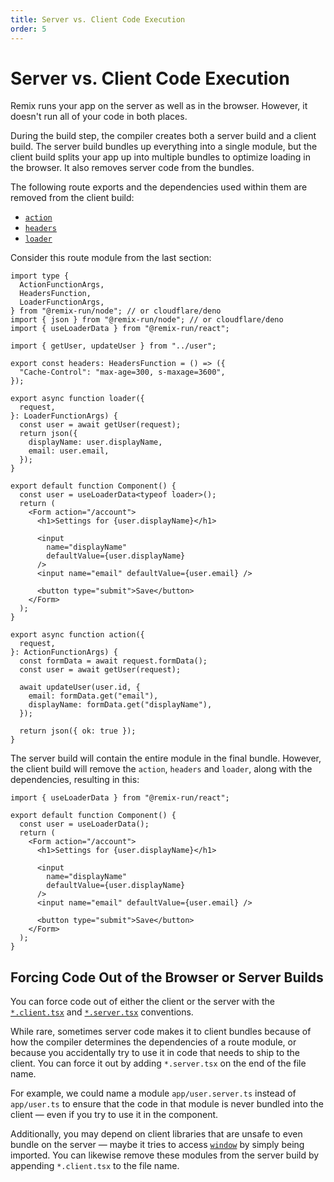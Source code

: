 ```yaml
---
title: Server vs. Client Code Execution
order: 5
---
```


# Server vs. Client Code Execution

Remix runs your app on the server as well as in the browser. However, it doesn't run all of your code in both places.

During the build step, the compiler creates both a server build and a client build. The server build bundles up everything into a single module, but the client build splits your app up into multiple bundles to optimize loading in the browser. It also removes server code from the bundles.

The following route exports and the dependencies used within them are removed from the client build:

- [`action`][action]
- [`headers`][headers]
- [`loader`][loader]

Consider this route module from the last section:

```tsx filename=routes/settings.tsx
import type {
  ActionFunctionArgs,
  HeadersFunction,
  LoaderFunctionArgs,
} from "@remix-run/node"; // or cloudflare/deno
import { json } from "@remix-run/node"; // or cloudflare/deno
import { useLoaderData } from "@remix-run/react";

import { getUser, updateUser } from "../user";

export const headers: HeadersFunction = () => ({
  "Cache-Control": "max-age=300, s-maxage=3600",
});

export async function loader({
  request,
}: LoaderFunctionArgs) {
  const user = await getUser(request);
  return json({
    displayName: user.displayName,
    email: user.email,
  });
}

export default function Component() {
  const user = useLoaderData<typeof loader>();
  return (
    <Form action="/account">
      <h1>Settings for {user.displayName}</h1>

      <input
        name="displayName"
        defaultValue={user.displayName}
      />
      <input name="email" defaultValue={user.email} />

      <button type="submit">Save</button>
    </Form>
  );
}

export async function action({
  request,
}: ActionFunctionArgs) {
  const formData = await request.formData();
  const user = await getUser(request);

  await updateUser(user.id, {
    email: formData.get("email"),
    displayName: formData.get("displayName"),
  });

  return json({ ok: true });
}
```

The server build will contain the entire module in the final bundle. However, the client build will remove the `action`, `headers` and `loader`, along with the dependencies, resulting in this:

```tsx filename=routes/settings.tsx
import { useLoaderData } from "@remix-run/react";

export default function Component() {
  const user = useLoaderData();
  return (
    <Form action="/account">
      <h1>Settings for {user.displayName}</h1>

      <input
        name="displayName"
        defaultValue={user.displayName}
      />
      <input name="email" defaultValue={user.email} />

      <button type="submit">Save</button>
    </Form>
  );
}
```

## Forcing Code Out of the Browser or Server Builds

You can force code out of either the client or the server with the [`*.client.tsx`][file_convention_client] and [`*.server.tsx`][file_convention_server] conventions.

While rare, sometimes server code makes it to client bundles because of how the compiler determines the dependencies of a route module, or because you accidentally try to use it in code that needs to ship to the client. You can force it out by adding `*.server.tsx` on the end of the file name.

For example, we could name a module `app/user.server.ts` instead of `app/user.ts` to ensure that the code in that module is never bundled into the client — even if you try to use it in the component.

Additionally, you may depend on client libraries that are unsafe to even bundle on the server — maybe it tries to access [`window`][window_global] by simply being imported. You can likewise remove these modules from the server build by appending `*.client.tsx` to the file name.

[action]: ../route/action
[headers]: ../route/headers
[loader]: ../route/loader
[file_convention_client]: ../file-conventions/-client
[file_convention_server]: ../file-conventions/-server
[window_global]: https://developer.mozilla.org/en-US/docs/Web/API/Window/window

